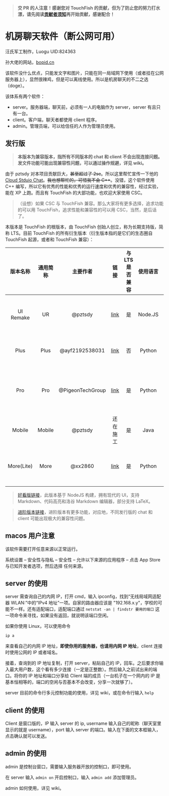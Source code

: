
> **交 PR 的人注意！感谢您对 TouchFish 的贡献，但为了防止您的努力打水漂，请先阅读[贡献者须知](https://github.com/2044-space-elevator/TouchFish/blob/main/CONTRIBUTING.md)再开始贡献，感谢配合！**

# 机房聊天软件（断公网可用）

汪氏军工制作，Luogu UID:824363

孙大佬的网站，[bopid.cn](https://www.bopid.cn/chat)

该软件没什么优点，只能发文字和图片，只能在同一局域网下使用（或者挂在公网服务器上），显然很辣鸡，但是可以离线使用。所以是机房聊天的不二之选（doge）。

该体系有两个软件：
- server。服务器端，聊天前，必须有一人的电脑作为 server，server 有且只有一台。
- client。客户端，聊天者都使用 client 程序。
- admin。管理员端，可以给信任的人作为管理员使用。

## 发行版

> **本版本为兼容版本，指所有不同版本的 chat 和 client 不会出现连接问题。发文件功能可能出现兼容性问题，可以通过操作规避，详见 wiki。**

由于 pztsdy 对本项目贡献巨大，~~甚至超过了 2se~~。所以这里帮忙宣传一下他的 [Cloud Stduio Chat](https://github.com/pztsdy/Cloud-Studio-Chat)。~~我也想帮忙的，可惜我不会 C++~~。没错，这个软件使用 C++ 编写，所以它有优秀的性能和优秀的运行速度和优秀的兼容性，经过实验，能在 XP 上跑。而且有 TouchFish 的大部功能，也欢迎大家使用 CSC。

> （设想）如果 CSC 与 TouchFish 兼容。那么大家将有更多选择，追求功能的可以用 TouchFish，追求性能和兼容性的可以用 CSC，当然，是后话了。

本版本是 TouchFish 的根版本，由 TouchFish 创始人创立，称为长期支持版，简称 LTS。目前 TouchFish 的所有衍生版本（衍生版本指的是它们的生态圈自 TouchFish 起源，或者和 TouchFish 兼容）：

|   版本名称   |  通用简称  | 主要作者 |  链接    |   与 LTS 是否兼容   |   使用语言 |  备注 |
|:---:|:---:|:---:|:---:|:-----:|:----:|:---:|
|UI Remake|UR|@pztsdy|[link](https://github.com/pztsdy/touchfish_ui_remake)|是|Node.JS|拥有现代化 UI，支持 Markdown，代码高亮，部分 LaTeX|
|Plus|Plus|@ayf2192538031|[link](https://github.com/2044-space-elevator/TouchFishPlus)|否|Python|拥有更多功能，但不同 Plus 版本不兼容。|
|Pro|Pro|@PigeonTechGroup|[link](https://github.com/PigeonTechGroup/TouchFishPro)|是|Python|支持 Markdown，有能凑合着看的 LaTeX，用户高亮|
|Mobile|Mobile|@pztsdy|还在施工|是|Java|TouchFish 移动端|
|More(Lite)|More|@xx2860|[link](https://gitee.com/xx2870/touchfish_more)|是|Python|有更好的性能，更快的下载速度（算是镜像站）|

> [好看版链接](https://github.com/pztsdy/touchfish_ui_remake)，此版本基于 NodeJS 构建，拥有现代的 UI，支持 Markdown、代码高亮和洛谷 Markdown 编辑器，部分支持 LaTeX。

> [进阶版本链接](https://github.com/2044-space-elevator/TouchFishPlus)，进阶版本有更多功能，对应地，不同发行版的 chat 和 client 可能出现极大的兼容性问题。


## macos 用户注意

该软件需要打开任意来源以正常运行。

系统设置 – 安全性与隐私 – 安全性 – 允许以下来源的应用程序 – 点击 App Store 与已知开发者选项，然后选择 任何来源。

## server 的使用

server 需查询自己的内网 IP，打开 cmd，输入 ipconfig，找到“无线局域网适配器 WLAN:”中的“IPv4 地址”一项。自家的路由器应该是 "192.168.x.y"，学校的可能不一样。还有适配端口，适配端口通过 `netstat -an | findstr 要用的端口` 这一项命令来寻找，如果没有返回，就说明该端口空闲。

如果你使用 Linux，可以使用命令
```bash
ip a
```
来查看自己的内网 IP 地址，**即使你用的服务器，也请用内网 IP 地址**，client 连接时使用公网的 IP 或者域名。

接着，查询到的 IP 地址复制，打开 server，粘贴自己的 IP，回车。之后要求你输入最大用户数，这个看有多少连接（一定是正整数）。然后输入之前试出来的端口。将你的 IP 地址和端口分享给 Client 端的成员（一台机子在一个网内的 IP 是基本恒相等的，端口的空闲与否基本不会改变，分享一次就够了）。

server 目前的命令行多元控制功能的使用，详见 wiki，或在命令行输入 `help`

## client 的使用

Client 是窗口版的，IP 输入 server 的 ip, username 输入自己的昵称（聊天室里显示的就是 username），port 输入 server 的端口。输入在下面的文本框输入，点击确认就可以发送。

## admin 的使用

admin 是控制台窗口，需要输入服务器开放的控制口，即可使用。

在 server 输入 `admin on` 开启控制口，输入 `admin add` 添加管理员。

admin 如何使用，详见 wiki。
